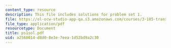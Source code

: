 ```yaml
---
content_type: resource
description: This file includes solutions for problem set 1.
file: https://ol-ocw-studio-app-qa.s3.amazonaws.com/courses/3-185-transport-phenomena-in-materials-engineering-fall-2003/a2568014d8d08e3e7eea1d52bd9a2c30_ps1sol.pdf
file_type: application/pdf
resourcetype: Document
title: ps1sol.pdf
uid: a2568014-d8d0-8e3e-7eea-1d52bd9a2c30
---
```

